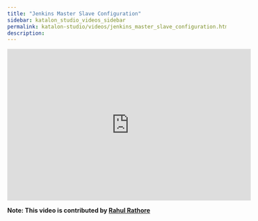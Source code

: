 ```yaml
---
title: "Jenkins Master Slave Configuration"
sidebar: katalon_studio_videos_sidebar
permalink: katalon-studio/videos/jenkins_master_slave_configuration.html
description: 
---
```

<iframe width="560" height="349" src="https://www.youtube.com/embed/DKZWLhPsrXU?autoplay=1" frameborder="0" allowfullscreen="allowfullscreen">&nbsp;</iframe>

**Note: This video is contributed by [Rahul Rathore](https://www.youtube.com/user/fluxay44)**